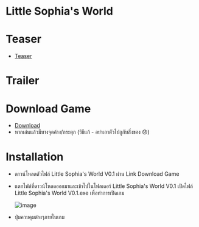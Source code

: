# Little Sophia's World


# Teaser
  * [Teaser](https://www.youtube.com/watch?v=gUDXQd7cYiI&t=2s)

# Trailer

# Download Game
 * [Download](https://drive.google.com/file/d/1ktSNrzMmU-bAW059Mj5wAtaT03bA_R_I/view)
 * หากเล่นแล้วมีบางจุดค้าง/กระตุก (วิธีแก้ - อย่าเอาตัวไปถูกับสิ่งของ 😞)

# Installation
 * ดาวน์โหลดตัวไฟล์ Little Sophia's World V0.1 ผ่าน Link Download Game 
 * แตกไฟล์ที่ดาวน์โหลดออกมาและเข้าไปในโฟลเดอร์ Little Sophia's World V0.1 
   เปิดไฟล์ Little Sophia's World V0.1.exe เพื่อทำการเปิดเกม
   
   ![image](https://user-images.githubusercontent.com/35360503/113743442-e36fa780-972d-11eb-839d-c825e02982dd.PNG)
 * ปุ่มควบคุมต่างๆภายในเกม
 
 

